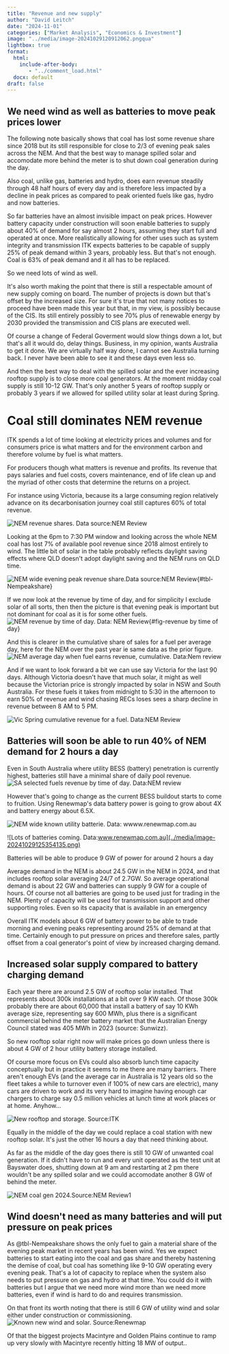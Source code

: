 ```yaml
---
title: "Revenue and new supply"
author: "David Leitch"
date: "2024-11-01"
categories: ["Market Analysis", "Economics & Investment"]
image: "../media/image-20241029120912062.pngqua"
lightbox: true
format:
  html:
    include-after-body:
       - "../comment_load.html"
  docx: default
draft: false
---
```




## We need wind as well as batteries to move peak prices lower

The following note basically shows that coal has lost some revenue share since 2018 but its still responsible for close to 2/3 of evening peak sales across the NEM. And that the best way to manage spilled solar and accomodate more behind the meter is to shut down coal generation during the day. 

Also coal, unlike gas, batteries and hydro, does earn revenue steadily through 48 half hours of every day and is therefore less impacted by a decline in peak prices as compared to peak oriented fuels like gas, hydro and now batteries.

So far batteries have an almost invisible impact on peak prices. However battery capacity under construction will soon enable batteries to supply about 40% of demand for say almost 2 hours, assuming they start full and operated at once. More realistically allowing for other uses such as system integrity and transmission ITK expects batteries to be capable of supply 25% of peak demand within 3 years, probably less. But that's not enough. Coal is 63% of peak demand and it all has to be replaced.

So we need lots of wind as well.

It's also worth making the point that there is still a respectable amount of new supply coming on board. The number of projects is down but that's offset by the increased size. For sure it's true that not many notices to proceed have been made this year but that, in my view, is possibly because of the CIS.  Its still entirely possibly to see 70% plus of renewable energy by 2030 provided the transmission and CIS plans are executed well.

Of course a change of Federal Goverment would slow things down a lot, but that's all it would do, delay things. Business, in my opinion, wants Australia to get it done. We are virtually half way done, I cannot see Australia turning back. I never have been able to see it and these days even less so.

And then the best way to deal with the spilled solar and the ever increasing rooftop supply is to close more coal generators. At the moment midday coal supply is still 10-12 GW. That's only another 5 years of rooftop supply or probably 3 years if we allowed for spilled utility solar at least during Spring.

# Coal still dominates NEM revenue

ITK spends a lot of time looking at electricity prices and volumes and for consumers price is what matters and for the environment carbon and therefore volume by fuel is what matters.

For producers though what matters is revenue and profits. Its revenue that pays salaries and fuel costs, covers maintenance, end of life clean up and the myriad of other costs that determine the returns on a project.

For instance using Victoria, because its a large consuming region relatively advance on its decarbonisation journey coal still captures 60% of total revenue.

![NEM revenue shares. Data source:NEM Review](../media/image-20241030160834447.png)

Looking  at the 6pm to 7:30 PM window and looking across the whole NEM coal has lost 7% of available pool revenue since 2018 almost entirely to wind. The little bit of solar in the table probably reflects daylight saving effects where QLD doesn't adopt daylight saving and the NEM runs on QLD time.

![NEM wide evening peak revenue share.Data source:NEM Review](../media/image-20241029102203578.png){#tbl-Nempeakshare}

If we now look at the revenue by time of day, and for simplicity I exclude solar of all sorts, then then the picture is that evening peak is important but not dominant for coal as it is for some other fuels.
![NEM revenue by time of day. Data: NEM Review](../media/image-20241029115643997.png){#fig-revenue by time of day}

And this is clearer in the cumulative share of sales for a fuel per average day, here for the NEM over the past year ie same data as the prior figure.
![NEM average day when fuel earns revenue, cumulative. Data:Nem review](../media/image-20241029152218311.png)

And if we want to look forward a bit we can use say Victoria for the last 90 days. Although Victoria doesn't have that much solar, it might as well because the Victorian price is strongly impacted by solar in NSW and South Australia. For these fuels it takes from midnight to 5:30 in the afternoon to earn 50% of revenue and wind chasing RECs loses sees a sharp decline in revenue between 8 AM to 5 PM.

![Vic Spring cumulative revenue for a fuel. Data:NEM Review](../media/image-20241029120912062.png)

## Batteries will soon be able to run 40% of NEM demand for 2 hours  a day

Even in South Australia where utility BESS (battery) penetration is currently highest, batteries still have a minimal share of daily pool revenue.
![SA selected fuels revenue by time of day. Data:NEM review](../media/image-20241029121551053.png)



However that's going to change as the current BESS buildout starts to come to fruition. Using Renewmap's data battery power is going to grow about 4X and battery energy about 6.5X.

![NEM wide known utility batterie. Data: wwww.renewmap.com.au](../media/image-20241029121913656.png)

![Lots of batteries coming. Data:www.renewmap.com.au](../media/image-20241029125354135.png)

Batteries will be able to produce 9 GW of power for around 2 hours a day

Average demand in the NEM is about 24.5 GW in the NEM in 2024, and that includes rooftop solar averaging 24/7 of 2.7GW. So average operational demand is about 22 GW and batteries can supply 9 GW for a couple of hours. Of course not all batteries are going to be used just for trading in the NEM. Plenty of capacity will be used for transmission support and other supporting roles. Even so its capacity that is available in an emergency

Overall ITK models about 6 GW of battery power to be able to trade morning and evening peaks representing around 25% of demand at that time. Certainly enough to put pressure on prices and therefore sales, partly offset from a coal generator's point of view by increased charging demand.

## Increased solar  supply compared to battery charging demand

Each year there are around 2.5 GW of rooftop solar installed. That represents about 300k installations at a bit over 9 KW each. Of those 300k probably there are about 60,000 that install a battery of say 10 KWh average size,  representing say  600 MWh, plus there is a significant commercial behind the meter battery market that the Australian Energy Council stated was  405 MWh in 2023 (source: Sunwizz).

So new rooftop solar right now will make prices go down unless there is about 4 GW of 2 hour utility battery storage installed. 

Of course more focus on EVs could also absorb lunch time capacity conceptually but in practice it seems to me there are many barriers. There aren't enough EVs (and the average car in Australia is 12 years old so the fleet takes a while to turnover even if 100% of new cars are electric), many cars are driven to work and its very hard to imagine having enough car chargers to charge say 0.5 million vehicles at lunch time at work places or at home. Anyhow...



![New rooftop and storage. Source:ITK](../media/image-20241101100236226.png)

Equally in the middle of the day we could replace a coal station with new rooftop solar. It's just the other 16 hours a day that need thinking about. 

As far as the middle of the day goes there is still 10 GW of unwanted coal generation. If it didn't have to run and every unit operated as the test unit at Bayswater does, shutting down at 9 am and restarting at 2 pm there wouldn't be any spilled solar and we could accomodate another 8 GW of behind the meter. 

![NEM coal gen 2024.Source:NEM Review1](../media/image-20241101124131701.png)

## Wind doesn't need as many batteries and will put pressure on peak prices

As @tbl-Nempeakshare shows the only fuel to gain a material share of the evening peak market in recent years has been wind. Yes we expect batteries to start eating into the coal and gas share and thereby hastening the demise of coal, but coal has something like 9-10 GW operating every evening peak.  That's a lot of capacity to replace when the system also needs to put  pressure on gas and hydro at that time. You could do it with batteries but I argue that we need  more wind more than we need more batteries, even if wind is hard to do and requires transmission.

On that front its worth noting that there is still 6 GW of utility wind and solar either under construction or commissioning.
![Known new wind and solar. Source:Renewmap](../media/image-20241029211724542.png)

Of that the biggest projects Macintyre and Golden Plains continue to ramp up very slowly with Macintyre recently hitting 18 MW of output..

